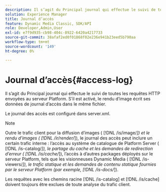 ```yaml
---
description: Il s’agit du Principal journal qui effectue le suivi de toutes les requêtes HTTP envoyées au serveur Platform. S’il est activé, le rendu d’image écrit ses données de journal d’accès dans le même fichier.
solution: Experience Manager
title: Journal d’accès
feature: Dynamic Media Classic, SDK/API
role: Developer,Admin,User
exl-id: e7f9d935-cb98-404c-8922-6420a4217733
source-git-commit: 38afaf2ed0f01868f02e236e941b23eed5b790aa
workflow-type: tm+mt
source-wordcount: '149'
ht-degree: 0%

---
```


# Journal d’accès{#access-log}

Il s’agit du Principal journal qui effectue le suivi de toutes les requêtes HTTP envoyées au serveur Platform. S’il est activé, le rendu d’image écrit ses données de journal d’accès dans le même fichier.

Le journal des accès est configuré dans server.xml.

>[!NOTE]
>
>Outre le trafic client pour la diffusion d’images ( [!DNL /is/image/*]) et le rendu d’images ( [!DNL /ir/render/*]), le journal des accès peut inclure un certain trafic interne : l’accès au système de catalogue de Platform Server ( [!DNL /is-catalog/*]), le partage du cache et les demandes de redirection d’erreur ( [!DNL /is/cache/*]), l’accès à d’autres packages déployés sur le serveur Platform, tels que les visionneuses Dynamic Media ( [!DNL /is-viewers/*]), le trafic statique et les demandes de contenu statique fournies par le serveur Platform (par exemple, [!DNL /is-docs/*]).

Les requêtes avec les chemins racine [!DNL /is-catalog] et [!DNL /is/cache] doivent toujours être exclues de toute analyse du trafic client.
